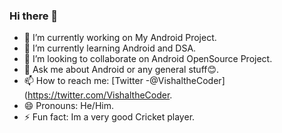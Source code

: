 ### Hi there 👋

- 🔭 I’m currently working on My Android Project.
- 🌱 I’m currently learning Android and DSA.
- 👯 I’m looking to collaborate on Android OpenSource Project.
- 💬 Ask me about Android or any general stuff😊.
- 📫 How to reach me: [Twitter -@VishaltheCoder](https://twitter.com/VishaltheCoder.
- 😄 Pronouns: He/Him.
- ⚡ Fun fact: Im a very good Cricket player.

